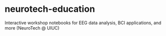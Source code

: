 # neurotech-education
Interactive workshop notebooks for EEG data analysis, BCI applications, and more (NeuroTech @ UIUC)
